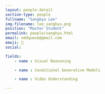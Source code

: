 ```yaml
---
layout: people-detail
section-type: people
fullname: "Sangkyu Lee"
img-filename: lee_sangkyu.png
position: "Master Student"
permalink: people/sangkyu.html
email: oddqueue@gmail.com
emoji: 🤔
social:

fields:
    - name : Visual Reasoning

    - name : Conditional Generative Models

    - name : Video Understanding

---
```

